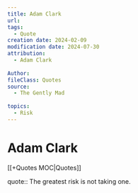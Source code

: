 ```yaml
---
title: Adam Clark
url: 
tags:
  - Quote
creation date: 2024-02-09
modification date: 2024-07-30
attribution:
  - Adam Clark
 
Author: 
fileClass: Quotes
source:
  - The Gently Mad
 
topics:
  - Risk
---
```


# Adam Clark

[[+Quotes MOC|Quotes]]  

quote:: The greatest risk is not taking one.
